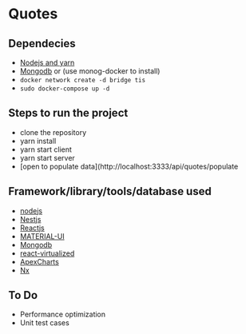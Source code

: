

# Quotes

## Dependecies
- [Nodejs and yarn](https://nodejs.org/en/)
- [Mongodb](https://www.mongodb.com/) or (use monog-docker to install)
 - `docker network create -d bridge tis`
 - `sudo docker-compose up -d`



## Steps to run the project
- clone the repository
- yarn install
- yarn start client
- yarn start server
- [open to populate data](http://localhost:3333/api/quotes/populate


## Framework/library/tools/database used
- [nodejs](https://nodejs.org/en/)
- [Nestjs](https://nestjs.com/)
- [Reactjs](https://reactjs.org/)
- [MATERIAL-UI](https://material-ui.com/)
- [Mongodb](https://www.mongodb.com/) 
- [react-virtualized](https://github.com/bvaughn/react-virtualized/) 
- [ApexCharts](https://apexcharts.com/) 
- [Nx](https://nx.dev/) 


## To Do
- Performance optimization
- Unit test cases